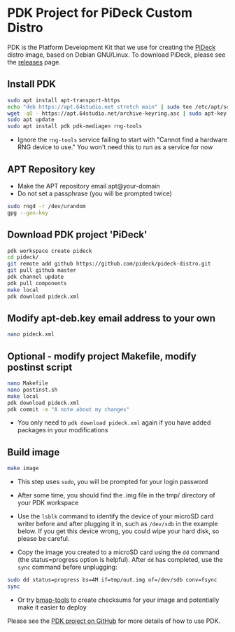 # PDK Project for PiDeck Custom Distro

PDK is the Platform Development Kit that we use for creating the [PiDeck](http://pideck.com) distro image, based on Debian GNU/Linux. To download PiDeck, please see the [releases](https://github.com/pideck/pideck-distro/releases) page.

## Install PDK

```bash
sudo apt install apt-transport-https
echo "deb https://apt.64studio.net stretch main" | sudo tee /etc/apt/sources.list.d/64studio.list
wget -qO - https://apt.64studio.net/archive-keyring.asc | sudo apt-key add -
sudo apt update
sudo apt install pdk pdk-mediagen rng-tools
```
- Ignore the `rng-tools` service failing to start with "Cannot find a hardware RNG device to use." You won't need this to run as a service for now

## APT Repository key

- Make the APT repository email apt@your-domain
- Do not set a passphrase (you will be prompted twice)

```bash
sudo rngd -r /dev/urandom
gpg --gen-key
```

## Download PDK project 'PiDeck'

```bash
pdk workspace create pideck
cd pideck/
git remote add github https://github.com/pideck/pideck-distro.git
git pull github master
pdk channel update
pdk pull components
make local
pdk download pideck.xml
```

## Modify apt-deb.key email address to your own

```bash
nano pideck.xml
```

## Optional - modify project Makefile, modify postinst script

```bash
nano Makefile
nano postinst.sh
make local
pdk download pideck.xml
pdk commit -m "A note about my changes"
```
- You only need to `pdk download pideck.xml` again if you have added packages in your modifications

## Build image

```bash
make image
```
- This step uses `sudo`, you will be prompted for your login password

- After some time, you should find the .img file in the tmp/ directory of your PDK workspace

- Use the `lsblk` command to identify the device of your microSD card writer before and after plugging it in, such as `/dev/sdb` in the example below. If you get this device wrong, you could wipe your hard disk, so please be careful.

-  Copy the image you created to a microSD card using the `dd` command (the status=progress option is helpful). After `dd` has completed, use the `sync` command before unplugging:

```bash
sudo dd status=progress bs=4M if=tmp/out.img of=/dev/sdb conv=fsync
sync
``` 

- Or try [bmap-tools](https://packages.debian.org/search?keywords=bmap-tools) to create checksums for your image and potentially make it easier to deploy

Please see the [PDK project on GitHub](https://github.com/64studio/pdk) for more details of how to use PDK.
